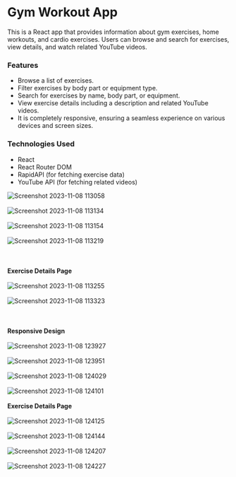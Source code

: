 <h1>Gym Workout App</h1>
<p >
  This is a React app that provides information about gym exercises, home workouts, and cardio exercises. Users can browse and search for exercises, view details, and watch related YouTube videos.
</p>
<h3>Features</h3>
 <ul>
        <li>Browse a list of exercises.</li>
        <li>Filter exercises by body part or equipment type.</li>
        <li>Search for exercises by name, body part, or equipment.</li>
        <li>View exercise details including a description and related YouTube videos.</li>
        <li>It is completely responsive, ensuring a seamless experience on various devices and screen sizes.</li>
    </ul>

<h3>Technologies Used</h3>
  <ul>
        <li>React</li>
        <li>React Router DOM</li>
        <li>RapidAPI (for fetching exercise data)</li>
        <li>YouTube API (for fetching related videos)</li>
    </ul>

![Screenshot 2023-11-08 113058](https://github.com/SufiyanX/Gym_App/assets/122789582/c5483823-d555-42a9-a56a-ae899d2d71eb)
<br></br>
![Screenshot 2023-11-08 113134](https://github.com/SufiyanX/Gym_App/assets/122789582/cbe705e5-54f6-4691-b633-a8f2474b025e)
<br></br>
![Screenshot 2023-11-08 113154](https://github.com/SufiyanX/Gym_App/assets/122789582/fcf7433a-78fb-4b9e-8c8e-0cf669680519)
<br></br>
![Screenshot 2023-11-08 113219](https://github.com/SufiyanX/Gym_App/assets/122789582/3f0ab1eb-7daa-42d3-bf4f-d6a1d1e9e8fa)
<br></br>
<br></br>
<b>Exercise Details Page</b>
<br></br>
![Screenshot 2023-11-08 113255](https://github.com/SufiyanX/Gym_App/assets/122789582/bb46fc6c-7c23-4a90-90f5-09f6b5a2e691)
<br></br>
![Screenshot 2023-11-08 113323](https://github.com/SufiyanX/Gym_App/assets/122789582/b1910018-3a3e-45f7-8f18-faec9f7f011a)
<br></br>
<br></br>
<b>Responsive Design</b>
<br></br>
![Screenshot 2023-11-08 123927](https://github.com/SufiyanX/Gym_App/assets/122789582/f552df98-9a03-42b1-909e-7e02eee0bed6)
<br></br>
![Screenshot 2023-11-08 123951](https://github.com/SufiyanX/Gym_App/assets/122789582/7b1bebb7-353e-49ab-be3b-4ec53ecc35b9)
<br></br>
![Screenshot 2023-11-08 124029](https://github.com/SufiyanX/Gym_App/assets/122789582/bc82c519-577a-4320-b54a-4a9ccfec2910)
<br></br>
![Screenshot 2023-11-08 124101](https://github.com/SufiyanX/Gym_App/assets/122789582/79a77707-f358-4a20-952d-3c7e51381cfb)
<br></br>
<b>Exercise Details Page</b>
<br></br>
![Screenshot 2023-11-08 124125](https://github.com/SufiyanX/Gym_App/assets/122789582/508da782-3059-407a-9e22-3579463852b4)
<br></br>
![Screenshot 2023-11-08 124144](https://github.com/SufiyanX/Gym_App/assets/122789582/7d0e8320-57b0-437d-863b-ec76dacc43a8)
<br></br>
![Screenshot 2023-11-08 124207](https://github.com/SufiyanX/Gym_App/assets/122789582/677ce6f8-f842-447c-8a26-6df60123ede2)
<br></br>
![Screenshot 2023-11-08 124227](https://github.com/SufiyanX/Gym_App/assets/122789582/bb09e8c2-51b4-4070-a3a3-5624589d8460)
<br></br>
<br></br>

